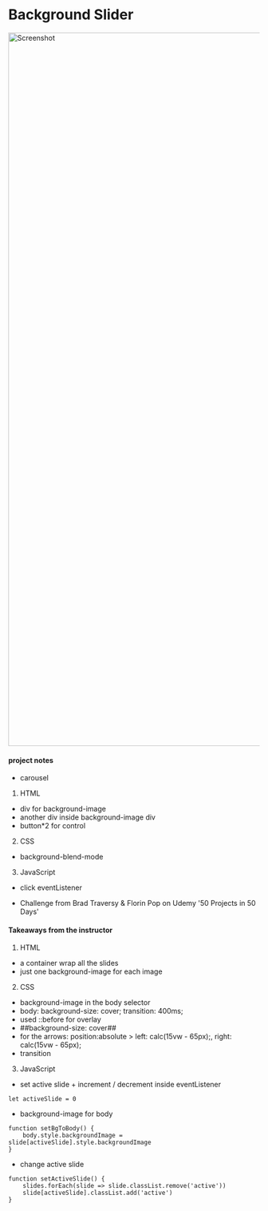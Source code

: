 # Background Slider

<img width="1429" alt="Screenshot" src="images/screenshot.png">

#### project notes

+ carousel 

1. HTML
- div for background-image
- another div inside background-image div
- button*2 for control

2. CSS
- background-blend-mode

3. JavaScript
- click eventListener

+ Challenge from Brad Traversy & Florin Pop on Udemy '50 Projects in 50 Days'

#### Takeaways from the instructor

1. HTML
- a container wrap all the slides
- just one background-image for each image

2. CSS
- background-image in the body selector
- body: background-size: cover; transition: 400ms;
- used ::before for overlay
- ##background-size: cover##
- for the arrows: position:absolute > left: calc(15vw - 65px);, right: calc(15vw - 65px);
- transition

3. JavaScript
- set active slide + increment / decrement inside eventListener
```
let activeSlide = 0
```
- background-image for body
```
function setBgToBody() {
    body.style.backgroundImage = slide[activeSlide].style.backgroundImage
}
```
- change active slide
```
function setActiveSlide() {
    slides.forEach(slide => slide.classList.remove('active'))
    slide[activeSlide].classList.add('active')
}
```